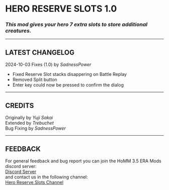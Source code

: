 # HERO RESERVE SLOTS 1.0

### *This mod gives your hero 7 extra slots to store additional creatures.*

-----------------------------------------------------------------------------------------------------------------------
## LATEST CHANGELOG
2024-10-03 Fixes (1.0) by *SadnessPower*
- Fixed Reserve Slot stacks disappering on Battle Replay 
- Removed Split button
- Enter key could now be pressed to confirm the dialog

-----------------------------------------------------------------------------------------------------------------------
CREDITS
-----------------------------------------------------------------------------------------------------------------------
Originally by *Yuji Sakai*  
Extended by *Trebuchet*  
Bug Fixing by *SadnessPower*  

-----------------------------------------------------------------------------------------------------------------------
FEEDBACK
-----------------------------------------------------------------------------------------------------------------------
For general feedback and bug report you can join the HoMM 3.5 ERA Mods discord server:  
[Discord Server](https://discord.gg/hCTMfVq6w5)  
and contact us in the following channel:  
[Hero Reserve Slots Channel](https://discord.com/channels/665742159307341827/752100899173826630)  





